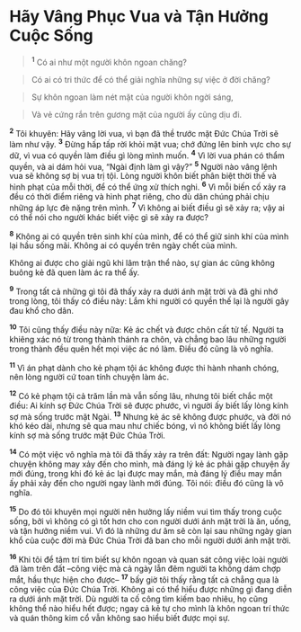 # Hãy Vâng Phục Vua và Tận Hưởng Cuộc Sống

> <sup><b>1</b></sup> Có ai như một người khôn ngoan chăng?
>


> Có ai có tri thức để có thể giải nghĩa những sự việc ở đời chăng?
>


> Sự khôn ngoan làm nét mặt của người khôn ngời sáng,
>


> Và vẻ cứng rắn trên gương mặt của người ấy cũng dịu đi.
>

<sup><b>2</b></sup> Tôi khuyên: Hãy vâng lời vua, vì bạn đã thề trước mặt Đức Chúa Trời sẽ làm như vậy. <sup><b>3</b></sup> Đừng hấp tấp rời khỏi mặt vua; chớ đứng lên binh vực cho sự dữ, vì vua có quyền làm điều gì lòng mình muốn. <sup><b>4</b></sup> Vì lời vua phán có thẩm quyền, và ai dám hỏi vua, “Ngài định làm gì vậy?” <sup><b>5</b></sup> Người nào vâng lệnh vua sẽ không sợ bị vua trị tội. Lòng người khôn biết phân biệt thời thế và hình phạt của mỗi thời, để có thể ứng xử thích nghi. <sup><b>6</b></sup> Vì mỗi biến cố xảy ra đều có thời điểm riêng và hình phạt riêng, cho dù dân chúng phải chịu những áp lực đè nặng trên mình. <sup><b>7</b></sup> Vì không ai biết điều gì sẽ xảy ra; vậy ai có thể nói cho người khác biết việc gì sẽ xảy ra được?

<sup><b>8</b></sup> Không ai có quyền trên sinh khí của mình, để có thể giữ sinh khí của mình lại hầu sống mãi. Không ai có quyền trên ngày chết của mình.

Không ai được cho giải ngũ khi lâm trận thể nào, sự gian ác cũng không buông kẻ đã quen làm ác ra thể ấy.

<sup><b>9</b></sup> Trong tất cả những gì tôi đã thấy xảy ra dưới ánh mặt trời và đã ghi nhớ trong lòng, tôi thấy có điều này: Lắm khi người có quyền thế lại là người gây đau khổ cho dân.

<sup><b>10</b></sup> Tôi cũng thấy điều này nữa: Kẻ ác chết và được chôn cất tử tế. Người ta khiêng xác nó từ trong thành thánh ra chôn, và chẳng bao lâu những người trong thành đều quên hết mọi việc ác nó làm. Điều đó cũng là vô nghĩa.

<sup><b>11</b></sup> Vì án phạt dành cho kẻ phạm tội ác không được thi hành nhanh chóng, nên lòng người cứ toan tính chuyện làm ác.

<sup><b>12</b></sup> Có kẻ phạm tội cả trăm lần mà vẫn sống lâu, nhưng tôi biết chắc một điều: Ai kính sợ Đức Chúa Trời sẽ được phước, vì người ấy biết lấy lòng kính sợ mà sống trước mặt Ngài. <sup><b>13</b></sup> Nhưng kẻ ác sẽ không được phước, và đời nó khó kéo dài, nhưng sẽ qua mau như chiếc bóng, vì nó không biết lấy lòng kính sợ mà sống trước mặt Đức Chúa Trời.

<sup><b>14</b></sup> Có một việc vô nghĩa mà tôi đã thấy xảy ra trên đất: Người ngay lành gặp chuyện không may xảy đến cho mình, mà đáng lý kẻ ác phải gặp chuyện ấy mới đúng, trong khi đó kẻ ác lại được may mắn, mà đáng lý điều may mắn ấy phải xảy đến cho người ngay lành mới đúng. Tôi nói: điều đó cũng là vô nghĩa.

<sup><b>15</b></sup> Do đó tôi khuyên mọi người nên hưởng lấy niềm vui tìm thấy trong cuộc sống, bởi vì không có gì tốt hơn cho con người dưới ánh mặt trời là ăn, uống, và tận hưởng niềm vui. Vì đó là những dư âm sẽ còn lại sau những ngày gian khổ của cuộc đời mà Đức Chúa Trời đã ban cho mỗi người dưới ánh mặt trời.

<sup><b>16</b></sup> Khi tôi để tâm trí tìm biết sự khôn ngoan và quan sát công việc loài người đã làm trên đất –công việc mà cả ngày lẫn đêm người ta không dám chợp mắt, hầu thực hiện cho được– <sup><b>17</b></sup> bấy giờ tôi thấy rằng tất cả chẳng qua là công việc của Đức Chúa Trời. Không ai có thể hiểu được những gì đang diễn ra dưới ánh mặt trời. Dù người ta cố công tìm kiếm bao nhiêu, họ cũng không thể nào hiểu hết được; ngay cả kẻ tự cho mình là khôn ngoan trí thức và quán thông kim cổ vẫn không sao hiểu biết được mọi sự.